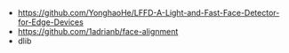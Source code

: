 * https://github.com/YonghaoHe/LFFD-A-Light-and-Fast-Face-Detector-for-Edge-Devices
* https://github.com/1adrianb/face-alignment
* dlib
